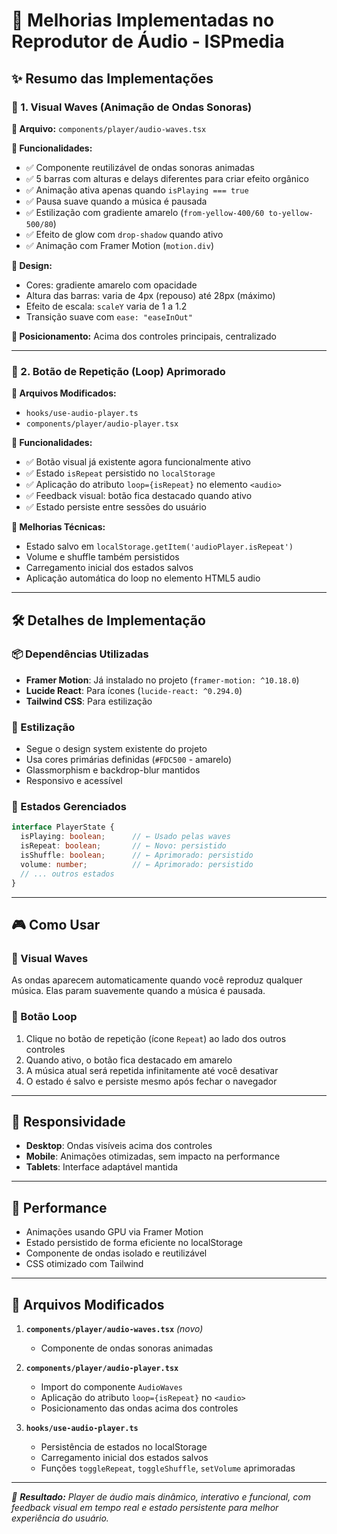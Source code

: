 # 🎵 Melhorias Implementadas no Reprodutor de Áudio - ISPmedia

## ✨ Resumo das Implementações

### 🔹 1. Visual Waves (Animação de Ondas Sonoras)

**📁 Arquivo:** `components/player/audio-waves.tsx`

**🎯 Funcionalidades:**
- ✅ Componente reutilizável de ondas sonoras animadas
- ✅ 5 barras com alturas e delays diferentes para criar efeito orgânico
- ✅ Animação ativa apenas quando `isPlaying === true`
- ✅ Pausa suave quando a música é pausada
- ✅ Estilização com gradiente amarelo (`from-yellow-400/60 to-yellow-500/80`)
- ✅ Efeito de glow com `drop-shadow` quando ativo
- ✅ Animação com Framer Motion (`motion.div`)

**🎨 Design:**
- Cores: gradiente amarelo com opacidade
- Altura das barras: varia de 4px (repouso) até 28px (máximo)
- Efeito de escala: `scaleY` varia de 1 a 1.2
- Transição suave com `ease: "easeInOut"`

**📍 Posicionamento:** Acima dos controles principais, centralizado

---

### 🔹 2. Botão de Repetição (Loop) Aprimorado

**📁 Arquivos Modificados:**
- `hooks/use-audio-player.ts`
- `components/player/audio-player.tsx`

**🎯 Funcionalidades:**
- ✅ Botão visual já existente agora funcionalmente ativo
- ✅ Estado `isRepeat` persistido no `localStorage`
- ✅ Aplicação do atributo `loop={isRepeat}` no elemento `<audio>`
- ✅ Feedback visual: botão fica destacado quando ativo
- ✅ Estado persiste entre sessões do usuário

**🔧 Melhorias Técnicas:**
- Estado salvo em `localStorage.getItem('audioPlayer.isRepeat')`
- Volume e shuffle também persistidos
- Carregamento inicial dos estados salvos
- Aplicação automática do loop no elemento HTML5 audio

---

## 🛠️ Detalhes de Implementação

### 📦 Dependências Utilizadas
- **Framer Motion**: Já instalado no projeto (`framer-motion: ^10.18.0`)
- **Lucide React**: Para ícones (`lucide-react: ^0.294.0`)
- **Tailwind CSS**: Para estilização

### 🎨 Estilização
- Segue o design system existente do projeto
- Usa cores primárias definidas (`#FDC500` - amarelo)
- Glassmorphism e backdrop-blur mantidos
- Responsivo e acessível

### 🔄 Estados Gerenciados
```typescript
interface PlayerState {
  isPlaying: boolean;      // ← Usado pelas waves
  isRepeat: boolean;       // ← Novo: persistido
  isShuffle: boolean;      // ← Aprimorado: persistido  
  volume: number;          // ← Aprimorado: persistido
  // ... outros estados
}
```

---

## 🎮 Como Usar

### 🎵 Visual Waves
As ondas aparecem automaticamente quando você reproduz qualquer música. Elas param suavemente quando a música é pausada.

### 🔁 Botão Loop
1. Clique no botão de repetição (ícone `Repeat`) ao lado dos outros controles
2. Quando ativo, o botão fica destacado em amarelo
3. A música atual será repetida infinitamente até você desativar
4. O estado é salvo e persiste mesmo após fechar o navegador

---

## 📱 Responsividade

- **Desktop**: Ondas visíveis acima dos controles
- **Mobile**: Animações otimizadas, sem impacto na performance
- **Tablets**: Interface adaptável mantida

---

## 🚀 Performance

- Animações usando GPU via Framer Motion
- Estado persistido de forma eficiente no localStorage
- Componente de ondas isolado e reutilizável
- CSS otimizado com Tailwind

---

## 🔧 Arquivos Modificados

1. **`components/player/audio-waves.tsx`** *(novo)*
   - Componente de ondas sonoras animadas

2. **`components/player/audio-player.tsx`**
   - Import do componente `AudioWaves`
   - Aplicação do atributo `loop={isRepeat}` no `<audio>`
   - Posicionamento das ondas acima dos controles

3. **`hooks/use-audio-player.ts`**
   - Persistência de estados no localStorage
   - Carregamento inicial dos estados salvos
   - Funções `toggleRepeat`, `toggleShuffle`, `setVolume` aprimoradas

---

*🎉 **Resultado:** Player de áudio mais dinâmico, interativo e funcional, com feedback visual em tempo real e estado persistente para melhor experiência do usuário.*
